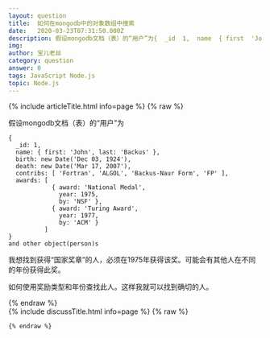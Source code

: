 ```yaml
---
layout: question
title:  如何在mongodb中的对象数组中搜索
date:   2020-03-23T07:31:50.000Z
description: 假设mongodb文档（表）的“用户”为{  _id  1,  name  { first  'John', last  'Backus' },...
img: 
author: 宝儿老丝
category: question
answer: 0
tags: JavaScript Node.js
topic: Node.js
---
```

<div class="article-root">
  <div class="article">
    {% include articleTitle.html info=page %}
    {% raw %}
    <div class="article-content"><p><font style="vertical-align: inherit;"><font style="vertical-align: inherit;">假设mongodb文档（表）的“用户”为</font></font></p>

<pre><code>{<font></font>
  _id: 1,<font></font>
  name: { first: 'John', last: 'Backus' },<font></font>
  birth: new Date('Dec 03, 1924'),<font></font>
  death: new Date('Mar 17, 2007'),<font></font>
  contribs: [ 'Fortran', 'ALGOL', 'Backus-Naur Form', 'FP' ],<font></font>
  awards: [<font></font>
            { award: 'National Medal',<font></font>
              year: 1975,<font></font>
              by: 'NSF' },<font></font>
            { award: 'Turing Award',<font></font>
              year: 1977,<font></font>
              by: 'ACM' }<font></font>
          ]<font></font>
}<font></font>
and other object(person)s<font></font>
</code></pre>

<p><font style="vertical-align: inherit;"><font style="vertical-align: inherit;">我想找到获得“国家奖章”的人，必须在1975年获得该奖。可能会有其他人在不同的年份获得此奖。</font></font></p>

<p><font style="vertical-align: inherit;"><font style="vertical-align: inherit;">如何使用奖励类型和年份查找此人。</font><font style="vertical-align: inherit;">这样我就可以找到确切的人。</font></font></p></div>
    {% endraw %}
  </div>

  <div class="discuss-wrapper">
    {% include discussTitle.html info=page %}
    {% raw %}
    
    {% endraw %}
  </div>
<div>
